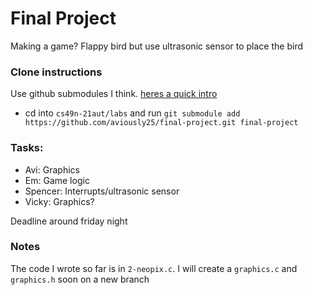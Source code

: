 # Final Project
Making a game? Flappy bird but use ultrasonic sensor to place the bird

### Clone instructions
Use github submodules I think. [heres a quick intro](https://dev.to/jjokah/submodules-a-git-repo-inside-a-git-repo-36l9)
- cd into `cs49n-21aut/labs` and run `git submodule add https://github.com/aviously25/final-project.git final-project` 

### Tasks:
  - Avi: Graphics
  - Em: Game logic
  - Spencer: Interrupts/ultrasonic sensor
  - Vicky: Graphics?

Deadline around friday night

### Notes
The code I wrote so far is in `2-neopix.c`. I will create a `graphics.c` and `graphics.h` soon on a new branch
